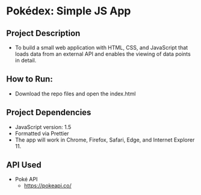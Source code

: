 # Pokédex: Simple JS App

## Project Description
- To build a small web application with HTML, CSS, and JavaScript that loads data from an external API and enables the viewing of data points in detail.

## How to Run:
- Download the repo files and open the index.html

## Project Dependencies
- JavaScript version: 1.5
- Formatted via Prettier
- The app will work in Chrome, Firefox, Safari, Edge, and Internet Explorer 11.


## API Used
- Poké API
  - https://pokeapi.co/

 
